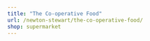 ```yaml
---
title: "The Co-operative Food"
url: /newton-stewart/the-co-operative-food/
shop: supermarket
---
```

